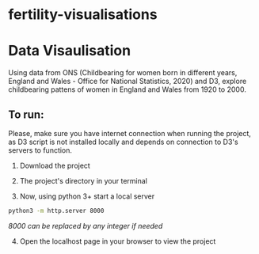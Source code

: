 # fertility-visualisations

# Data Visaulisation 
Using data from ONS (Childbearing for women born in different years, England and Wales - Office for National Statistics, 2020) and D3, explore childbearing pattens of women in England and Wales from 1920 to 2000.

## To run:

Please, make sure you have internet connection when running the project, as D3 script is not installed locally and depends on connection to D3's servers to function.

1. Download the project

2. The project's directory in your terminal

3.  Now, using python 3+ start a local server
```bash
python3 -m http.server 8000
```
*8000 can be replaced by any integer if needed*

4. Open the localhost page in your browser to view the project
